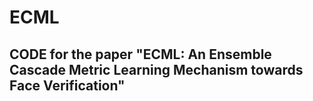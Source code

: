 # ECML
## CODE for the paper "ECML: An Ensemble Cascade Metric Learning Mechanism towards Face Verification"
